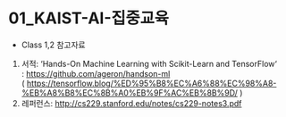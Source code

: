 # 01_KAIST-AI-집중교육

- Class 1,2 참고자료
 1. 서적: ‘Hands-On Machine Learning with Scikit-Learn and TensorFlow‘  
  : https://github.com/ageron/handson-ml  
  ( https://tensorflow.blog/%ED%95%B8%EC%A6%88%EC%98%A8-%EB%A8%B8%EC%8B%A0%EB%9F%AC%EB%8B%9D/ )  
 2. 레퍼런스: http://cs229.stanford.edu/notes/cs229-notes3.pdf  
 
 
